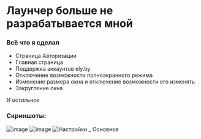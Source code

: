 # Лаунчер больше не разрабатывается мной

### Всё что я сделал
- Страница Авторизации
- Главная страница
- Поддержка аккаунтов ely.by
- Отключение возможности полноэкранного режима
- Изменение размера окна и отключение возможности его изменять
- Закругление окна

*И остальное*

### Скриншоты:
![image](https://github.com/user-attachments/assets/b82b08b7-920a-41a4-8c20-200632e6dced)
![image](https://github.com/user-attachments/assets/15ad6a88-ff72-4648-890e-fccab1b6554f)
![Настройки _ Основное](https://github.com/user-attachments/assets/af75c16f-e085-4a38-b35b-4eda238f84cf)
